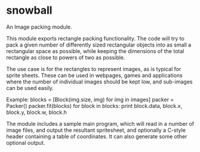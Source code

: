 snowball
========

An Image packing module.

This module exports rectangle packing functionality. The code will try to 
pack a given number of differently sized rectangular objects into as small
a rectangular space as possible, while keeping the dimensions of the 
total rectangle as close to powers of two as possible.

The use case is for the rectangles to represent images, as is typical for
sprite sheets. These can be used in webpages, games and applications where the
number of individual images should be kept low, and sub-images can be used
easily.

Example:
	blocks = [Block(img.size, img) for img in images]
	packer = Packer()
	packer.fit(blocks)
	for block in blocks:
		print block.data, block.x, block.y, block.w, block.h
	
The module includes a sample main program, which will read in a number of image
files, and output the resultant spritesheet, and optionally a C-style header
containing a table of coordinates. It can also generate some other optional
output.

